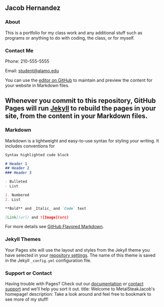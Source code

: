 ## Jacob Hernandez

### About
This is a portfolio for my class work and any additional stuff such as programs or anything to do with coding, the class, or for myself.

### Contact Me
Phone: 210-555-5555

Email: student@alamo.edu

You can use the [editor on GitHub](https://github.com/MetalSteakJacob/MetalSteakJacob.github.io/edit/master/index.md) to maintain and preview the content for your website in Markdown files.

Whenever you commit to this repository, GitHub Pages will run [Jekyll](https://jekyllrb.com/) to rebuild the pages in your site, from the content in your Markdown files.
---

### Markdown

Markdown is a lightweight and easy-to-use syntax for styling your writing. It includes conventions for

```markdown
Syntax highlighted code block

# Header 1
## Header 2
### Header 3

- Bulleted
- List

1. Numbered
2. List

**Bold** and _Italic_ and `Code` text

[Link](url) and ![Image](src)
```

For more details see [GitHub Flavored Markdown](https://guides.github.com/features/mastering-markdown/).

### Jekyll Themes

Your Pages site will use the layout and styles from the Jekyll theme you have selected in your [repository settings](https://github.com/MetalSteakJacob/MetalSteakJacob.github.io/settings). The name of this theme is saved in the Jekyll `_config.yml` configuration file.

### Support or Contact

Having trouble with Pages? Check out our [documentation](https://help.github.com/categories/github-pages-basics/) or [contact support](https://github.com/contact) and we’ll help you sort it out.
title: Welcome to MetalSteakJacob's homepage!
description: Take a look around and feel free to bookmark to see more of my stuff!
